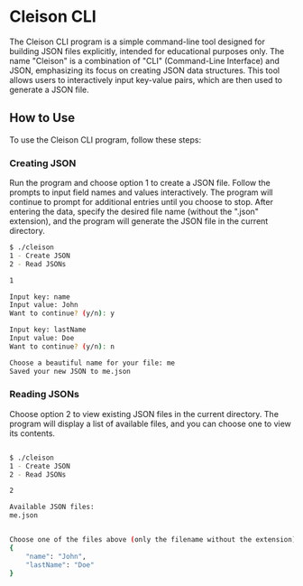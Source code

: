 # Cleison CLI

The Cleison CLI program is a simple command-line tool designed for building JSON files explicitly, intended for educational purposes only. The name "Cleison" is a combination of "CLI" (Command-Line Interface) and JSON, emphasizing its focus on creating JSON data structures. This tool allows users to interactively input key-value pairs, which are then used to generate a JSON file.

## How to Use

To use the Cleison CLI program, follow these steps:

### Creating JSON

Run the program and choose option 1 to create a JSON file. Follow the prompts to input field names and values interactively. The program will continue to prompt for additional entries until you choose to stop. After entering the data, specify the desired file name (without the ".json" extension), and the program will generate the JSON file in the current directory.

```bash
$ ./cleison
1 - Create JSON
2 - Read JSONs

1

Input key: name
Input value: John
Want to continue? (y/n): y

Input key: lastName
Input value: Doe
Want to continue? (y/n): n

Choose a beautiful name for your file: me
Saved your new JSON to me.json
```

### Reading JSONs

Choose option 2 to view existing JSON files in the current directory. The program will display a list of available files, and you can choose one to view its contents.

```bash

$ ./cleison
1 - Create JSON
2 - Read JSONs

2

Available JSON files:
me.json


Choose one of the files above (only the filename without the extension): me
{
	"name": "John",
	"lastName": "Doe"
}
```
